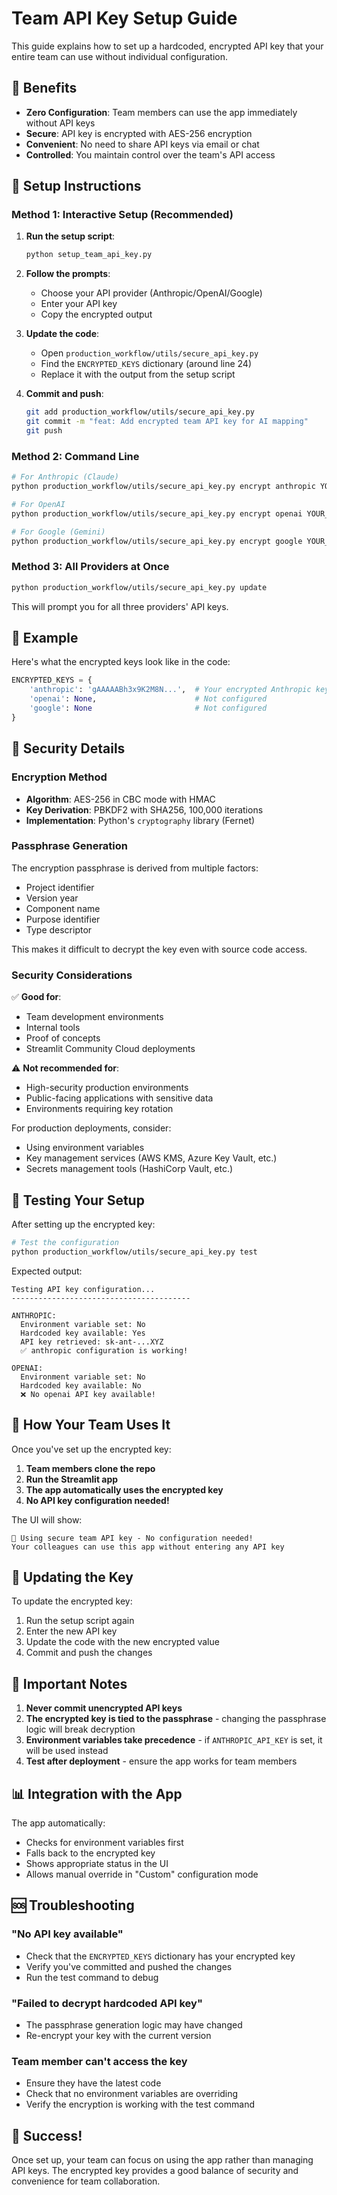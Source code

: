 # Team API Key Setup Guide

This guide explains how to set up a hardcoded, encrypted API key that your entire team can use without individual configuration.

## 🎯 Benefits

- **Zero Configuration**: Team members can use the app immediately without API keys
- **Secure**: API key is encrypted with AES-256 encryption
- **Convenient**: No need to share API keys via email or chat
- **Controlled**: You maintain control over the team's API access

## 🔧 Setup Instructions

### Method 1: Interactive Setup (Recommended)

1. **Run the setup script**:
   ```bash
   python setup_team_api_key.py
   ```

2. **Follow the prompts**:
   - Choose your API provider (Anthropic/OpenAI/Google)
   - Enter your API key
   - Copy the encrypted output

3. **Update the code**:
   - Open `production_workflow/utils/secure_api_key.py`
   - Find the `ENCRYPTED_KEYS` dictionary (around line 24)
   - Replace it with the output from the setup script

4. **Commit and push**:
   ```bash
   git add production_workflow/utils/secure_api_key.py
   git commit -m "feat: Add encrypted team API key for AI mapping"
   git push
   ```

### Method 2: Command Line

```bash
# For Anthropic (Claude)
python production_workflow/utils/secure_api_key.py encrypt anthropic YOUR_API_KEY_HERE

# For OpenAI
python production_workflow/utils/secure_api_key.py encrypt openai YOUR_API_KEY_HERE

# For Google (Gemini)
python production_workflow/utils/secure_api_key.py encrypt google YOUR_API_KEY_HERE
```

### Method 3: All Providers at Once

```bash
python production_workflow/utils/secure_api_key.py update
```

This will prompt you for all three providers' API keys.

## 📝 Example

Here's what the encrypted keys look like in the code:

```python
ENCRYPTED_KEYS = {
    'anthropic': 'gAAAAABh3x9K2M8N...',  # Your encrypted Anthropic key
    'openai': None,                      # Not configured
    'google': None                       # Not configured
}
```

## 🔐 Security Details

### Encryption Method
- **Algorithm**: AES-256 in CBC mode with HMAC
- **Key Derivation**: PBKDF2 with SHA256, 100,000 iterations
- **Implementation**: Python's `cryptography` library (Fernet)

### Passphrase Generation
The encryption passphrase is derived from multiple factors:
- Project identifier
- Version year
- Component name
- Purpose identifier
- Type descriptor

This makes it difficult to decrypt the key even with source code access.

### Security Considerations

✅ **Good for**:
- Team development environments
- Internal tools
- Proof of concepts
- Streamlit Community Cloud deployments

⚠️ **Not recommended for**:
- High-security production environments
- Public-facing applications with sensitive data
- Environments requiring key rotation

For production deployments, consider:
- Using environment variables
- Key management services (AWS KMS, Azure Key Vault, etc.)
- Secrets management tools (HashiCorp Vault, etc.)

## 🧪 Testing Your Setup

After setting up the encrypted key:

```bash
# Test the configuration
python production_workflow/utils/secure_api_key.py test
```

Expected output:
```
Testing API key configuration...
----------------------------------------

ANTHROPIC:
  Environment variable set: No
  Hardcoded key available: Yes
  API key retrieved: sk-ant-...XYZ
  ✅ anthropic configuration is working!

OPENAI:
  Environment variable set: No
  Hardcoded key available: No
  ❌ No openai API key available!
```

## 👥 How Your Team Uses It

Once you've set up the encrypted key:

1. **Team members clone the repo**
2. **Run the Streamlit app**
3. **The app automatically uses the encrypted key**
4. **No API key configuration needed!**

The UI will show:
```
🔐 Using secure team API key - No configuration needed!
Your colleagues can use this app without entering any API key
```

## 🔄 Updating the Key

To update the encrypted key:

1. Run the setup script again
2. Enter the new API key
3. Update the code with the new encrypted value
4. Commit and push the changes

## 🚨 Important Notes

1. **Never commit unencrypted API keys**
2. **The encrypted key is tied to the passphrase** - changing the passphrase logic will break decryption
3. **Environment variables take precedence** - if `ANTHROPIC_API_KEY` is set, it will be used instead
4. **Test after deployment** - ensure the app works for team members

## 📊 Integration with the App

The app automatically:
- Checks for environment variables first
- Falls back to the encrypted key
- Shows appropriate status in the UI
- Allows manual override in "Custom" configuration mode

## 🆘 Troubleshooting

### "No API key available"
- Check that the `ENCRYPTED_KEYS` dictionary has your encrypted key
- Verify you've committed and pushed the changes
- Run the test command to debug

### "Failed to decrypt hardcoded API key"
- The passphrase generation logic may have changed
- Re-encrypt your key with the current version

### Team member can't access the key
- Ensure they have the latest code
- Check that no environment variables are overriding
- Verify the encryption is working with the test command

## 🎉 Success!

Once set up, your team can focus on using the app rather than managing API keys. The encrypted key provides a good balance of security and convenience for team collaboration.